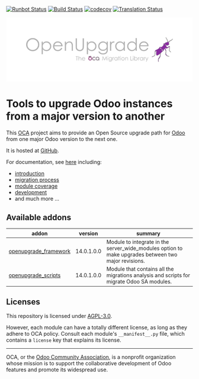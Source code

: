 [![Runbot Status](https://runbot.odoo-community.org/runbot/badge/flat//14.0.svg)](https://runbot.odoo-community.org/runbot/repo/github-com-oca-openupgrade-)
[![Build Status](https://travis-ci.com/OCA/openupgrade.svg?branch=14.0)](https://travis-ci.com/OCA/openupgrade)
[![codecov](https://codecov.io/gh/OCA/openupgrade/branch/14.0/graph/badge.svg)](https://codecov.io/gh/OCA/openupgrade)
[![Translation Status](https://translation.odoo-community.org/widgets/openupgrade-14-0/-/svg-badge.svg)](https://translation.odoo-community.org/engage/openupgrade-14-0/?utm_source=widget)

<!-- /!\ do not modify above this line -->

![OpenUpgrade logo](/doc/source/images/OpenUpgrade.png?raw=true)
# Tools to upgrade Odoo instances from a major version to another

This <a href="https://odoo-community.org">OCA</a> project aims to provide an
Open Source upgrade path for <a href="https://github.com/odoo/odoo">Odoo</a> from one
major Odoo version to the next one.

It is hosted at <a href="https://github.com/oca/openupgrade">GitHub</a>.

For documentation, see <a href="https://doc.therp.nl/openupgrade">here</a> including:

- [introduction](doc/source/intro.rst)
- [migration process](doc/source/migration_details.rst)
- [module coverage](doc/source/status.rst)
- [development](doc/source/development.rst)
- and much more ...

<!-- /!\ do not modify below this line -->

<!-- prettier-ignore-start -->

[//]: # (addons)

Available addons
----------------
addon | version | summary
--- | --- | ---
[openupgrade_framework](openupgrade_framework/) | 14.0.1.0.0 | Module to integrate in the server_wide_modules option to make upgrades between two major revisions.
[openupgrade_scripts](openupgrade_scripts/) | 14.0.1.0.0 | Module that contains all the migrations analysis and scripts for migrate Odoo SA modules.

[//]: # (end addons)

<!-- prettier-ignore-end -->

## Licenses

This repository is licensed under [AGPL-3.0](LICENSE).

However, each module can have a totally different license, as long as they adhere to OCA
policy. Consult each module's `__manifest__.py` file, which contains a `license` key
that explains its license.

----

OCA, or the [Odoo Community Association](http://odoo-community.org/), is a nonprofit
organization whose mission is to support the collaborative development of Odoo features
and promote its widespread use.
